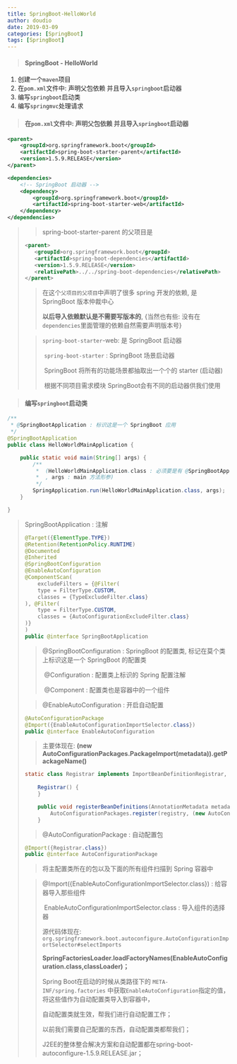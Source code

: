 ```yaml
---
title: SpringBoot-HelloWorld
author: doudio
date: 2019-03-09
categories: [SpringBoot]
tags: [SpringBoot]
---
```


> #### SpringBoot - HelloWorld

1. 创建一个`maven`项目
2. 在`pom.xml`文件中: 声明父包依赖 并且导入`springboot`启动器
3. 编写`springboot`启动类
4. 编写`springmvc`处理请求

> #### 在`pom.xml`文件中: 声明父包依赖 并且导入`springboot`启动器

```xml
<parent>
    <groupId>org.springframework.boot</groupId>
    <artifactId>spring-boot-starter-parent</artifactId>
    <version>1.5.9.RELEASE</version>
</parent>

<dependencies>
    <!-- SpringBoot 启动器 -->
    <dependency>
        <groupId>org.springframework.boot</groupId>
        <artifactId>spring-boot-starter-web</artifactId>
    </dependency>
</dependencies>
```

> > spring-boot-starter-parent 的父项目是
>
> ```xml
> <parent>
>    <groupId>org.springframework.boot</groupId>
>    <artifactId>spring-boot-dependencies</artifactId>
>    <version>1.5.9.RELEASE</version>
>    <relativePath>../../spring-boot-dependencies</relativePath>
> </parent>
> ```
>
> > 在这个`父项目的父项目`中声明了很多 spring 开发的依赖, 是 SpringBoot 版本仲裁中心
> >
> > **以后导入依赖默认是不需要写版本的**, {当然也有些: 没有在`dependencies`里面管理的依赖自然需要声明版本号}
>
> > `spring-boot-starter`-web: 是 SpringBoot 启动器
> >
> > ​	`spring-boot-starter` : SpringBoot 场景启动器
> >
> > ​		SpringBoot 将所有的功能场景都抽取出一个个的 starter (启动器)
> >
> > ​		根据不同项目需求模块 SpringBoot会有不同的启动器供我们使用

> #### 编写`springboot`启动类

```java
/**
 * @SpringBootApplication : 标识这是一个 SpringBoot 应用
 */
@SpringBootApplication
public class HelloWorldMainApplication {

    public static void main(String[] args) {
        /**
         *	(HelloWorldMainApplication.class : 必须要是有 @SpringBootApplication 修饰的类
         *	, args : main 方法形参)
         */
        SpringApplication.run(HelloWorldMainApplication.class, args);
    }

}
```

> SpringBootApplication : 注解
>
> ```java
> @Target({ElementType.TYPE})
> @Retention(RetentionPolicy.RUNTIME)
> @Documented
> @Inherited
> @SpringBootConfiguration
> @EnableAutoConfiguration
> @ComponentScan(
>     excludeFilters = {@Filter(
>     type = FilterType.CUSTOM,
>     classes = {TypeExcludeFilter.class}
> ), @Filter(
>     type = FilterType.CUSTOM,
>     classes = {AutoConfigurationExcludeFilter.class}
> )}
> )
> public @interface SpringBootApplication
> ```
>
> > @SpringBootConfiguration : SpringBoot 的配置类, 标记在莫个类上标识这是一个 SpringBoot 的配置类
> >
> > ​	@Configuration : 配置类上标识的 Spring 配置注解
> >
> > ​		@Component : 配置类也是容器中的一个组件
>
> > @EnableAutoConfiguration : 开启自动配置
>
> ```java
> @AutoConfigurationPackage
> @Import({EnableAutoConfigurationImportSelector.class})
> public @interface EnableAutoConfiguration
> ```
>
> > 主要体现在: **(new AutoConfigurationPackages.PackageImport(metadata)).getPackageName()**
>
> ```java
> static class Registrar implements ImportBeanDefinitionRegistrar, DeterminableImports {
>     
>     Registrar() {
>     }
> 
>     public void registerBeanDefinitions(AnnotationMetadata metadata, BeanDefinitionRegistry registry) {
>         AutoConfigurationPackages.register(registry, (new AutoConfigurationPackages.PackageImport(metadata)).getPackageName());
>     }
> ```
>
> > @AutoConfigurationPackage : 自动配置包
>
> ```java
> @Import({Registrar.class})
> public @interface AutoConfigurationPackage
> ```
>
> > 将主配置类所在的包以及下面的所有组件扫描到 Spring 容器中
>
> > @Import({EnableAutoConfigurationImportSelector.class}) : 给容器导入那些组件
> >
> > ​	EnableAutoConfigurationImportSelector.class : 导入组件的选择器
> >
> > 源代码体现在: `org.springframework.boot.autoconfigure.AutoConfigurationImportSelector#selectImports`
> >
> > **SpringFactoriesLoader.loadFactoryNames(EnableAutoConfiguration.class,classLoader)；**
> >
> > Spring Boot在启动的时候从类路径下的 `META-INF/spring.factories` 中获取`EnableAutoConfiguration`指定的值，将这些值作为自动配置类导入到容器中，
> >
> > 自动配置类就生效，帮我们进行自动配置工作；
> >
> > 以前我们需要自己配置的东西，自动配置类都帮我们；
> >
> > J2EE的整体整合解决方案和自动配置都在spring-boot-autoconfigure-1.5.9.RELEASE.jar；

